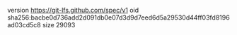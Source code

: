 version https://git-lfs.github.com/spec/v1
oid sha256:bacbe0d736add2d091db0e07d3d9d7eed6d5a29530d44ff03fd8196ad03cd5c8
size 29093
